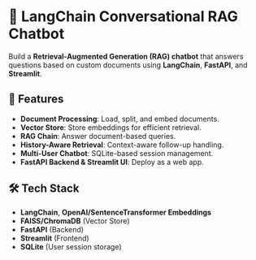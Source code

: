 # 🚀 LangChain Conversational RAG Chatbot

Build a **Retrieval-Augmented Generation (RAG) chatbot** that answers questions based on custom documents using **LangChain**, **FastAPI**, and **Streamlit**.

## 📌 Features
- **Document Processing**: Load, split, and embed documents.
- **Vector Store**: Store embeddings for efficient retrieval.
- **RAG Chain**: Answer document-based queries.
- **History-Aware Retrieval**: Context-aware follow-up handling.
- **Multi-User Chatbot**: SQLite-based session management.
- **FastAPI Backend & Streamlit UI**: Deploy as a web app.

## 🛠️ Tech Stack
- **LangChain**, **OpenAI/SentenceTransformer Embeddings**
- **FAISS/ChromaDB** (Vector Store)
- **FastAPI** (Backend)
- **Streamlit** (Frontend)
- **SQLite** (User session storage)
